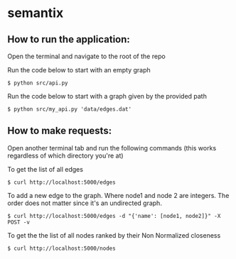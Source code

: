 # semantix

## How to run the application:
Open the terminal and navigate to the root of the repo

Run the code below to start with an empty graph

```
$ python src/api.py
```

Run the code below to start with a graph given by the provided path

```
$ python src/my_api.py 'data/edges.dat'
```

## How to make requests:

Open another terminal tab and run the following commands (this works regardless of which directory you're at)

To get the list of all edges 

```
$ curl http://localhost:5000/edges
```

To add a new edge to the graph. Where node1 and node 2 are integers. The order does not matter since it's an undirected graph.

```
$ curl http://localhost:5000/edges -d "{'name': [node1, node2]}" -X POST -v
```


To get the the list of all nodes ranked by their Non Normalized closeness

```
$ curl http://localhost:5000/nodes
```




